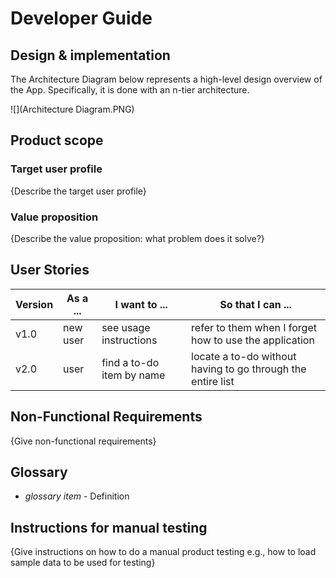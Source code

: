 # Developer Guide

## Design & implementation
The Architecture Diagram below represents a high-level design overview of the App. Specifically, it is done with an n-tier architecture.

![](Architecture Diagram.PNG)



## Product scope
### Target user profile

{Describe the target user profile}

### Value proposition

{Describe the value proposition: what problem does it solve?}

## User Stories

|Version| As a ... | I want to ... | So that I can ...|
|--------|----------|---------------|------------------|
|v1.0|new user|see usage instructions|refer to them when I forget how to use the application|
|v2.0|user|find a to-do item by name|locate a to-do without having to go through the entire list|

## Non-Functional Requirements

{Give non-functional requirements}

## Glossary

* *glossary item* - Definition

## Instructions for manual testing

{Give instructions on how to do a manual product testing e.g., how to load sample data to be used for testing}
<!--stackedit_data:
eyJoaXN0b3J5IjpbMTgxODUwMTk1MCwtMTgwNjAyNjAsMjAxNT
A2MjExMCwxMTUyMDk5MTgzLDE3NTgzOTc2MTRdfQ==
-->